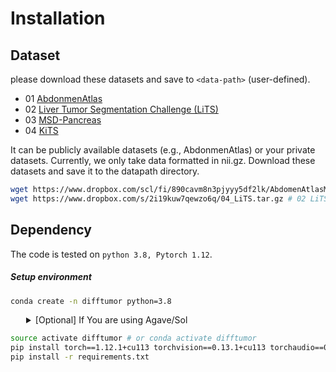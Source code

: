 # Installation

## Dataset

please download these datasets and save to `<data-path>` (user-defined).

- 01 [AbdonmenAtlas](https://github.com/MrGiovanni/AbdomenAtlas)
- 02 [Liver Tumor Segmentation Challenge (LiTS)](https://competitions.codalab.org/competitions/17094)
- 03 [MSD-Pancreas](https://drive.google.com/drive/folders/1HqEgzS8BV2c7xYNrZdEAnrHk7osJJ--2)
- 04 [KiTS](https://kits-challenge.org/kits23/#download-block)

It can be publicly available datasets (e.g., AbdonmenAtlas) or your private datasets. Currently, we only take data formatted in nii.gz. 
Download these datasets and save it to the datapath directory.
```bash
wget https://www.dropbox.com/scl/fi/890cavm8n3pjyyy5df2lk/AbdomenAtlasMini1.0.tar.gz?rlkey=8d53plsdojlf9hjqqddbyfeb0 # 01 AbdonmenAtlas.tar.gz (300+ GB)
wget https://www.dropbox.com/s/2i19kuw7qewzo6q/04_LiTS.tar.gz # 02 LiTS.tar.gz (17.42 GB)
```


## Dependency
The code is tested on `python 3.8, Pytorch 1.12`.

##### Setup environment
```bash
conda create -n difftumor python=3.8
```

<details>
<summary style="margin-left: 25px;">[Optional] If You are using Agave/Sol</summary>
<div style="margin-left: 25px;">

```bash
module load anaconda3/5.3.0 # only for Agave

module load mamba/latest # only for Sol
mamba create -n difftumor python=3.8
```

</div>
</details>

```bash
source activate difftumor # or conda activate difftumor
pip install torch==1.12.1+cu113 torchvision==0.13.1+cu113 torchaudio==0.12.1 --extra-index-url https://download.pytorch.org/whl/cu113
pip install -r requirements.txt
```
